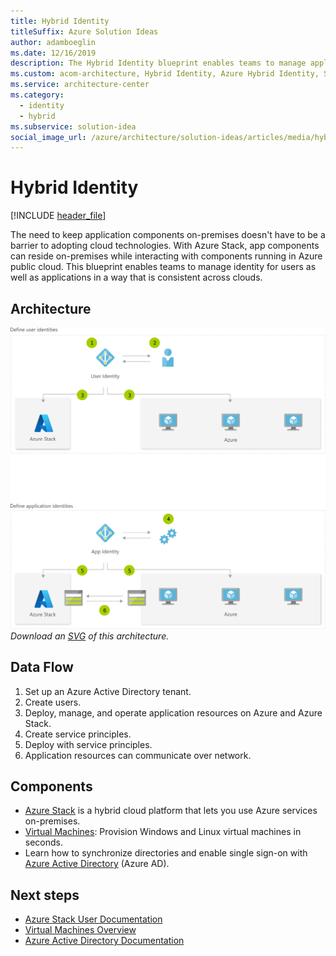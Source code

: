 ```yaml
---
title: Hybrid Identity
titleSuffix: Azure Solution Ideas
author: adamboeglin
ms.date: 12/16/2019
description: The Hybrid Identity blueprint enables teams to manage applications and user identity consistently across clouds with the utilization of Azure Stack
ms.custom: acom-architecture, Hybrid Identity, Azure Hybrid Identity, Service Principles, Azure Active Directory, Azure Active Directory Tenant, interactive-diagram, hybrid-infrastructure, 'https://azure.microsoft.com/solutions/architecture/hybrid-identity/'
ms.service: architecture-center
ms.category:
  - identity
  - hybrid
ms.subservice: solution-idea
social_image_url: /azure/architecture/solution-ideas/articles/media/hybrid-identity.png
---
```


# Hybrid Identity

[!INCLUDE [header_file](../../../includes/sol-idea-header.md)]

The need to keep application components on-premises doesn't have to be a barrier to adopting cloud technologies. With Azure Stack, app components can reside on-premises while interacting with components running in Azure public cloud. This blueprint enables teams to manage identity for users as well as applications in a way that is consistent across clouds.

## Architecture

![Architecture diagram](../media/hybrid-identity.png)
*Download an [SVG](../media/hybrid-identity.svg) of this architecture.*

## Data Flow

1. Set up an Azure Active Directory tenant.
1. Create users.
1. Deploy, manage, and operate application resources on Azure and Azure Stack.
1. Create service principles.
1. Deploy with service principles.
1. Application resources can communicate over network.

## Components

* [Azure Stack](https://azure.microsoft.com/overview/azure-stack) is a hybrid cloud platform that lets you use Azure services on-premises.
* [Virtual Machines](https://azure.microsoft.com/services/virtual-machines): Provision Windows and Linux virtual machines in seconds.
* Learn how to synchronize directories and enable single sign-on with [Azure Active Directory](https://azure.microsoft.com/services/active-directory) (Azure AD).

## Next steps

* [Azure Stack User Documentation](https://docs.microsoft.com/azure/azure-stack/user)
* [Virtual Machines Overview](https://azure.microsoft.com/services/virtual-machines)
* [Azure Active Directory Documentation](https://docs.microsoft.com/azure/active-directory)
